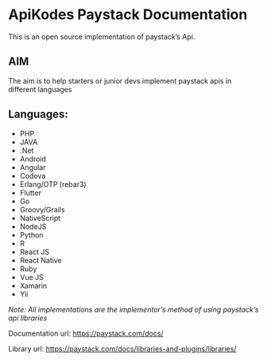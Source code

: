 
# ApiKodes Paystack Documentation 

This is an open source implementation of paystack’s Api. 

## AIM 

The aim is to help starters or junior devs implement paystack apis in different languages 

## Languages: 

  - PHP
  - JAVA
  - .Net
  - Android
  - Angular 
  - Codova
  - Erlang/OTP (rebar3)
  - Flutter
  - Go
  - Groovy/Grails
  - NativeScript
  - NodeJS
  - Python
  - R
  - React JS
  - React Native
  - Ruby
  - Vue JS
  - Xamarin
  - Yii

*Note: All implementations are the implementor’s method of using paystack’s api libraries*

Documentation url: https://paystack.com/docs/

Library url:  https://paystack.com/docs/libraries-and-plugins/libraries/

